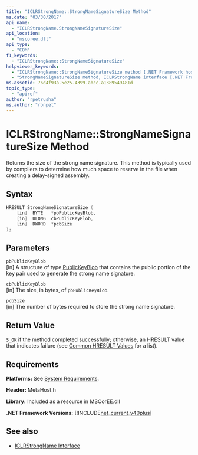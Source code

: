 ```yaml
---
title: "ICLRStrongName::StrongNameSignatureSize Method"
ms.date: "03/30/2017"
api_name: 
  - "ICLRStrongName.StrongNameSignatureSize"
api_location: 
  - "mscoree.dll"
api_type: 
  - "COM"
f1_keywords: 
  - "ICLRStrongName::StrongNameSignatureSize"
helpviewer_keywords: 
  - "ICLRStrongName::StrongNameSignatureSize method [.NET Framework hosting]"
  - "StrongNameSignatureSize method, ICLRStrongName interface [.NET Framework hosting]"
ms.assetid: 76d4f93a-5e25-4399-abcc-a1389549481d
topic_type: 
  - "apiref"
author: "rpetrusha"
ms.author: "ronpet"
---
```

# ICLRStrongName::StrongNameSignatureSize Method
Returns the size of the strong name signature. This method is typically used by compilers to determine how much space to reserve in the file when creating a delay-signed assembly.  
  
## Syntax  
  
```cpp  
HRESULT StrongNameSignatureSize (   
    [in]  BYTE   *pbPublicKeyBlob,  
    [in]  ULONG  cbPublicKeyBlob,   
    [in]  DWORD  *pcbSize  
);   
```  
  
## Parameters  
 `pbPublicKeyBlob`  
 [in] A structure of type [PublicKeyBlob](../../../../docs/framework/unmanaged-api/strong-naming/publickeyblob-structure.md) that contains the public portion of the key pair used to generate the strong name signature.  
  
 `cbPublicKeyBlob`  
 [in] The size, in bytes, of `pbPublicKeyBlob`.  
  
 `pcbSize`  
 [in] The number of bytes required to store the strong name signature.  
  
## Return Value  
 `S_OK` if the method completed successfully; otherwise, an HRESULT value that indicates failure (see [Common HRESULT Values](https://go.microsoft.com/fwlink/?LinkId=213878) for a list).  
  
## Requirements  
 **Platforms:** See [System Requirements](../../../../docs/framework/get-started/system-requirements.md).  
  
 **Header:** MetaHost.h  
  
 **Library:** Included as a resource in MSCorEE.dll  
  
 **.NET Framework Versions:** [!INCLUDE[net_current_v40plus](../../../../includes/net-current-v40plus-md.md)]  
  
## See also

- [ICLRStrongName Interface](../../../../docs/framework/unmanaged-api/hosting/iclrstrongname-interface.md)
